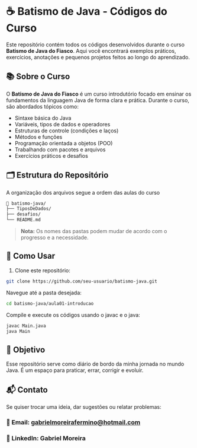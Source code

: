 # ☕ Batismo de Java - Códigos do Curso

Este repositório contém todos os códigos desenvolvidos durante o curso **Batismo de Java do Fiasco**. Aqui você encontrará exemplos práticos, exercícios, anotações e pequenos projetos feitos ao longo do aprendizado.

## 📚 Sobre o Curso

O **Batismo de Java do Fiasco** é um curso introdutório focado em ensinar os fundamentos da linguagem Java de forma clara e prática. Durante o curso, são abordados tópicos como:

- Sintaxe básica do Java
- Variáveis, tipos de dados e operadores
- Estruturas de controle (condições e laços)
- Métodos e funções
- Programação orientada a objetos (POO)
- Trabalhando com pacotes e arquivos
- Exercícios práticos e desafios

## 🗂 Estrutura do Repositório

A organização dos arquivos segue a ordem das aulas do curso

```bash
📁 batismo-java/
├── TiposDeDados/
├── desafios/
└── README.md
```

> **Nota:** Os nomes das pastas podem mudar de acordo com o progresso e a necessidade.

## 🚀 Como Usar

1. Clone este repositório:
```bash
git clone https://github.com/seu-usuario/batismo-java.git
```

Navegue até a pasta desejada:
```bash
cd batismo-java/aula01-introducao
```

Compile e execute os códigos usando o javac e o java:
```bash
javac Main.java
java Main
```

## 📌 Objetivo
Esse repositório serve como diário de bordo da minha jornada no mundo Java. É um espaço para praticar, errar, corrigir e evoluir.

## 📬 Contato
Se quiser trocar uma ideia, dar sugestões ou relatar problemas:

### 📧 Email: gabrielmoreirafermino@hotmail.com

### 💼 LinkedIn: Gabriel Moreira
